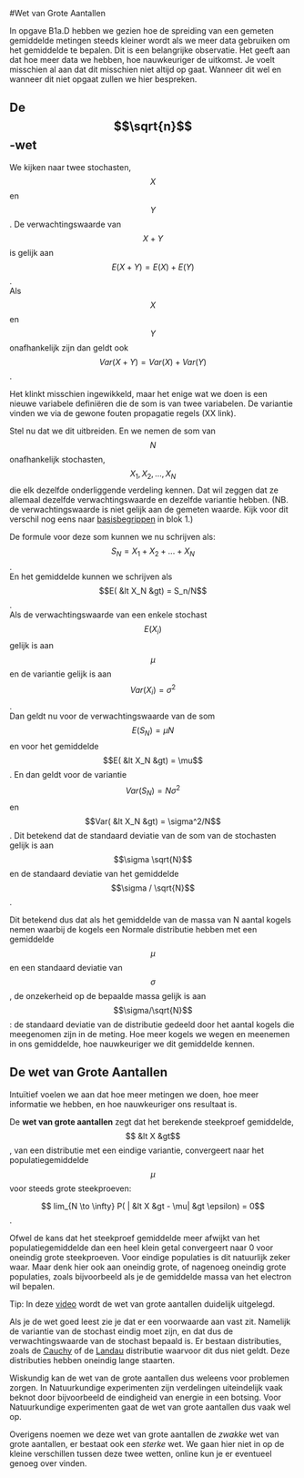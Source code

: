 #Wet van Grote Aantallen

In opgave B1a.D hebben we gezien hoe de spreiding van een gemeten gemiddelde 
metingen steeds kleiner wordt als we meer data gebruiken om het gemiddelde te bepalen. 
Dit is een belangrijke observatie. Het geeft aan dat hoe meer data we hebben, hoe nauwkeuriger de uitkomst. Je voelt misschien al aan dat dit misschien niet altijd op gaat. Wanneer dit wel en wanneer dit niet opgaat zullen we hier bespreken. 

## De $$\sqrt{n}$$-wet
We kijken naar twee stochasten, $$X$$ en $$Y$$. De verwachtingswaarde van $$X+Y$$ is gelijk aan $$E(X+Y)= E(X)+E(Y)$$. <br>
Als $$X$$ en $$Y$$ onafhankelijk zijn dan geldt ook $$Var(X+Y)= Var(X)+Var(Y)$$.

Het klinkt misschien ingewikkeld, maar het enige wat we doen is een nieuwe variabele definiëren die de som is van twee variabelen. De variantie vinden we via de gewone fouten propagatie regels (XX link). 

Stel nu dat we dit uitbreiden. En we nemen de som van $$N$$ onafhankelijk stochasten, $$X_1,X_2,...,X_N$$  die elk dezelfde onderliggende verdeling kennen. Dat wil zeggen dat ze allemaal dezelfde verwachtingswaarde en dezelfde variantie hebben. 
(NB. de verwachtingswaarde is niet gelijk aan de gemeten waarde. Kijk voor dit verschil nog eens naar [basisbegrippen](/blok-1/basisbegrippen) in blok 1.) 

De formule voor deze som kunnen we nu schrijven als:<br>
 $$S_N = X_1 + X_2 + ... + X_N$$. <br>
En het gemiddelde kunnen we schrijven als <br>
$$E( &lt X_N &gt) = S_n/N$$. <br>
Als de verwachtingswaarde van een enkele stochast $$E(X_i)$$ gelijk is aan $$\mu$$ en de variantie gelijk is aan <br>
$$Var(X_i) = \sigma^2$$.<br>
 Dan geldt nu voor de verwachtingswaarde van de som $$E(S_N)= \mu N$$ en voor het gemiddelde $$E( &lt X_N &gt) = \mu$$. En dan geldt voor de variantie $$Var(S_N) = N \sigma^2$$ en $$Var( &lt X_N &gt) = \sigma^2/N$$. 
Dit betekend dat de standaard deviatie van de som van de stochasten gelijk is aan $$\sigma \sqrt{N}$$ en de standaard deviatie van het gemiddelde $$\sigma / \sqrt{N}$$. 

Dit betekend dus dat als het gemiddelde van de massa van N aantal kogels nemen waarbij de kogels een Normale distributie hebben met een gemiddelde $$\mu$$ en een standaard deviatie van $$\sigma$$, de onzekerheid op de bepaalde massa gelijk is aan $$\sigma/\sqrt{N}$$: de standaard deviatie van de distributie gedeeld door het aantal kogels die meegenomen zijn in de meting. Hoe meer kogels we wegen en meenemen in ons gemiddelde, hoe nauwkeuriger we dit gemiddelde kennen. 

## De wet van Grote Aantallen
Intuïtief voelen we aan dat hoe meer metingen we doen, hoe meer informatie we hebben, en hoe nauwkeuriger ons resultaat is. 

De **wet van grote aantallen** zegt dat het berekende steekproef gemiddelde, $$ &lt X &gt$$, van een distributie met een eindige variantie, convergeert naar het populatiegemiddelde $$\mu$$ voor steeds grote steekproeven:<br>

$$ lim_{N \to \infty} P( | &lt X &gt - \mu| &gt \epsilon) = 0$$.

Ofwel de kans dat het steekproef gemiddelde meer afwijkt van het populatiegemiddelde dan een heel klein getal convergeert naar 0 voor oneindig grote steekproeven. 
Voor eindige populaties is dit natuurlijk zeker waar. Maar denk hier ook aan  oneindig grote, of nagenoeg oneindig grote populaties, zoals bijvoorbeeld als je de gemiddelde massa van het electron wil bepalen. 

Tip: In deze [video](https://www.youtube.com/watch?v=MntX3zWNWec) wordt de wet van grote aantallen duidelijk uitgelegd. 

Als je de wet goed leest zie je dat er een voorwaarde aan vast zit. Namelijk de variantie van de stochast eindig moet zijn, en dat dus de verwachtingswaarde van de stochast bepaald is. Er bestaan distributies, zoals de [Cauchy](https://nl.wikipedia.org/wiki/Cauchy-verdeling) of de [Landau](https://en.wikipedia.org/wiki/Landau_distribution) distributie waarvoor dit dus niet geldt. Deze distributies hebben oneindig lange staarten. 



Wiskundig kan de wet van de grote aantallen dus weleens voor problemen zorgen. In Natuurkundige experimenten zijn verdelingen uiteindelijk vaak beknot door bijvoorbeeld de eindigheid van energie in een botsing. Voor Natuurkundige experimenten gaat de wet van grote aantallen dus vaak wel op.

Overigens noemen we deze wet van grote aantallen de *zwakke* wet van grote aantallen, er bestaat ook een *sterke* wet. We gaan hier niet in op de kleine verschillen tussen deze twee wetten, online kun je er eventueel genoeg over vinden.
 




